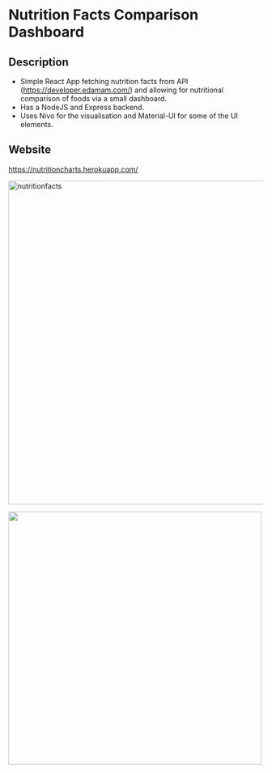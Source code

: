 # Nutrition Facts Comparison Dashboard 

## Description
- Simple React App fetching nutrition facts from API (https://developer.edamam.com/) and allowing for nutritional comparison of foods via a small dashboard. 
- Has a NodeJS and Express backend. 
- Uses Nivo for the visualisation and Material-UI for some of the UI elements. 
## Website
https://nutritioncharts.herokuapp.com/ 

<a data-flickr-embed="true" href="https://www.flickr.com/photos/192110190@N06/50972510651/in/dateposted-public/" title="nutritionfacts"><img src="https://live.staticflickr.com/65535/50972510651_f55f08a8e2_z.jpg" width="581" height="640" alt="nutritionfacts"></a>

<img src="https://drive.google.com/uc?export=view&id=1lctyTlhT82yZf2VKnFULZUGK2wKGt_by" align="left" width="500px">

